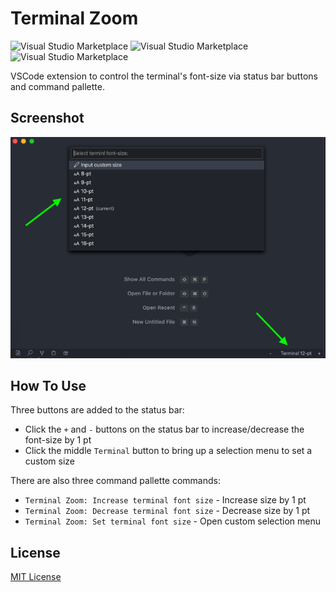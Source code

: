# Terminal Zoom

![Visual Studio Marketplace](https://vsmarketplacebadges.dev/version-short/trybick.terminal-zoom.svg)
![Visual Studio Marketplace](https://vsmarketplacebadges.dev/downloads-short/trybick.terminal-zoom.svg)
![Visual Studio Marketplace](https://vsmarketplacebadges.dev/rating-star/trybick.terminal-zoom.svg)


VSCode extension to control the terminal's font-size via status bar buttons and command pallette.

## Screenshot

![screenshot](images/screenshot.png)

## How To Use

Three buttons are added to the status bar:

- Click the `+` and `-` buttons on the status bar to increase/decrease the font-size by 1 pt
- Click the middle `Terminal` button to bring up a selection menu to set a custom size


There are also three command pallette commands:

- `Terminal Zoom: Increase terminal font size` - Increase size by 1 pt
- `Terminal Zoom: Decrease terminal font size` - Decrease size by 1 pt
- `Terminal Zoom: Set terminal font size` - Open custom selection menu

## License

[MIT License](https://github.com/trybick/vscode-terminal-zoom/blob/master/LICENSE)

